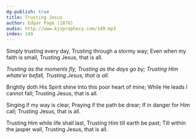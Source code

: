 ```yaml
---
dg-publish: true
title: Trusting Jesus
author: Edgar Page (1876)
audio: http://www.kjvprophecy.com/149.mp3
index: 149
---
```


Simply trusting every day,
Trusting through a stormy way;
Even when my faith is small,
Trusting Jesus, that is all.

*Trusting as the moments fly,
Trusting as the days go by;
Trusting Him whate’er befall,
Trusting Jesus, that is all.*

Brightly doth His Spirit shine
Into this poor heart of mine;
While He leads I cannot fall;
Trusting Jesus, that is all.

Singing if my way is clear,
Praying if the path be drear;
If in danger for Him call;
Trusting Jesus, that is all.

Trusting Him while life shall last,
Trusting Him till earth be past;
Till within the jasper wall,
Trusting Jesus, that is all.